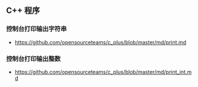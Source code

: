 ## C++ 程序


### 控制台打印输出字符串
- https://github.com/opensourceteams/c_plus/blob/master/md/print.md

### 控制台打印输出整数
- https://github.com/opensourceteams/c_plus/blob/master/md/print_int.md